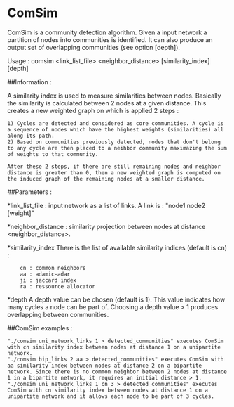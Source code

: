 # ComSim

ComSim is a community detection algorithm.
Given a input network a partition of nodes into communities is identified.
It can also produce an output set of overlapping communities (see option [depth]).

Usage : comsim <link_list_file> <neighbor_distance> [similarity_index] [depth]

##Information :

A similarity index is used to measure similarities between nodes.
Basically the similarity is calculated between 2 nodes at a given distance.
This creates a new weighted graph on which is applied 2 steps :

    1) Cycles are detected and considered as core communities. A cycle is a sequence of nodes which have the highest weights (similarities) all along its path.
    2) Based on communities previously detected, nodes that don't belong to any cycle are then placed to a neihbor community maximazing the sum of weights to that community.
	
	After these 2 steps, if there are still remaining nodes and neighbor distance is greater than 0, then a new weighted graph is computed on the induced graph of the remaining nodes at a smaller distance.

##Parameters :

*link_list_file : input network as a list of links.
A link is : "node1 node2 [weight]"

*neighbor_distance : similarity projection between nodes at distance <neighbor_distance>.

*similarity_index
There is the list of available similarity indices (default is cn) :

	    cn : common neighbors
	    aa : adamic-adar
	    ji : jaccard index
	    ra : ressource allocator

*depth
A depth value can be chosen (default is 1). This value indicates how many cycles a node can be part of.
Choosing a depth value > 1 produces overlapping between communities.


##ComSim examples :

	"./comsim uni_network_links 1 > detected_communities" executes ComSim with cn similarity index between nodes at distance 1 on a unipartite network.
	"./comsim bip_links 2 aa > detected_communities" executes ComSim with aa similarity index between nodes at distance 2 on a bipartite network. Since there is no common neighbor between 2 nodes at distance 1 in a bipartite network, it requires an initial distance > 1.
	"./comsim uni_network_links 1 cn 3 > detected_communities" executes ComSim with cn similarity index between nodes at distance 1 on a unipartite network and it allows each node to be part of 3 cycles.
